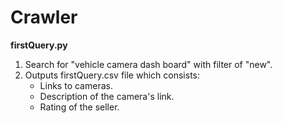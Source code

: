 # Crawler

**firstQuery.py**
1.  Search for "vehicle camera dash board" with filter of "new".
2.  Outputs firstQuery.csv file which consists:
    -  Links to cameras.
    -  Description of the camera's link.
    -  Rating of the seller.
